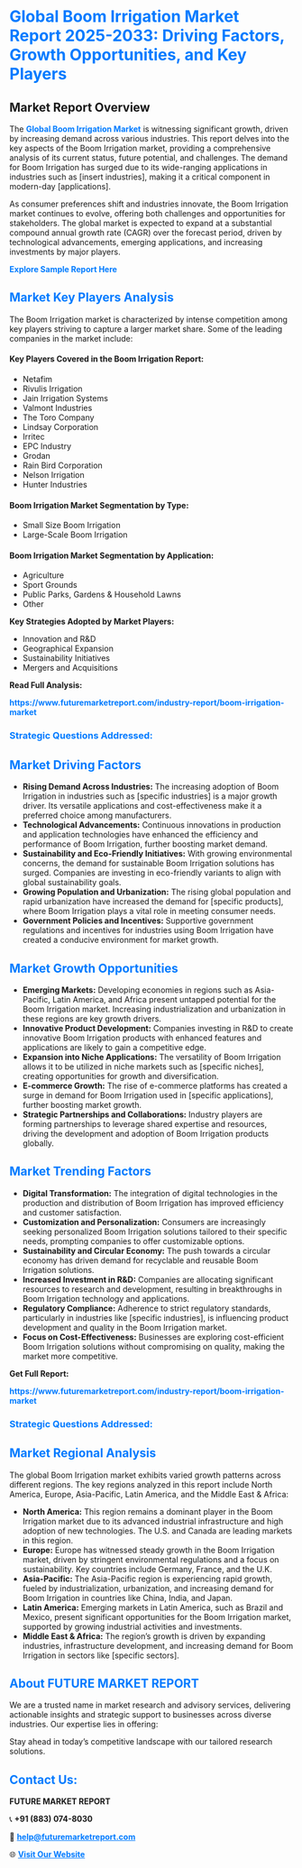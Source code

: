 <h1 style="color: #007BFF;">Global Boom Irrigation Market Report 2025-2033: Driving Factors, Growth Opportunities, and Key Players</h1>

<section id="overview">
<h2>Market Report Overview</h2>
<p>The <a href="https://www.futuremarketreport.com/industry-report/boom-irrigation-market" style="color: #007BFF; text-decoration: none;"><strong>Global Boom Irrigation Market</strong></a> is witnessing significant growth, driven by increasing demand across various industries. This report delves into the key aspects of the Boom Irrigation market, providing a comprehensive analysis of its current status, future potential, and challenges. The demand for Boom Irrigation has surged due to its wide-ranging applications in industries such as [insert industries], making it a critical component in modern-day [applications].</p>
<p>As consumer preferences shift and industries innovate, the Boom Irrigation market continues to evolve, offering both challenges and opportunities for stakeholders. The global market is expected to expand at a substantial compound annual growth rate (CAGR) over the forecast period, driven by technological advancements, emerging applications, and increasing investments by major players.</p>
</section>

<section id="overview">
<p><a href="https://www.futuremarketreport.com/request-sample/reportId=90994" style="color: #007BFF; text-decoration: none;"><strong>Explore Sample Report Here</strong></a></p>
</section>

<section id="key-players">
<h2 style="color: #007BFF;">Market Key Players Analysis</h2>
<p>The Boom Irrigation market is characterized by intense competition among key players striving to capture a larger market share. Some of the leading companies in the market include:</p>
<h4>Key Players Covered in the Boom Irrigation Report:</h4>
<ul><li>Netafim</li><li>Rivulis Irrigation</li><li>Jain Irrigation Systems</li><li>Valmont Industries</li><li>The Toro Company</li><li>Lindsay Corporation</li><li>Irritec</li><li>EPC Industry</li><li>Grodan</li><li>Rain Bird Corporation</li><li>Nelson Irrigation</li><li>Hunter Industries</li></ul>
<h4>Boom Irrigation Market Segmentation by Type:</h4>
<ul><li>Small Size Boom Irrigation</li><li>Large-Scale Boom Irrigation</li></ul>

<h4>Boom Irrigation Market Segmentation by Application:</h4>
<ul><li>Agriculture</li><li>Sport Grounds</li><li>Public Parks, Gardens &amp; Household Lawns</li><li>Other</li></ul>
<p><strong>Key Strategies Adopted by Market Players:</strong></p>
<ul>
<li>Innovation and R&D</li>
<li>Geographical Expansion</li>
<li>Sustainability Initiatives</li>
<li>Mergers and Acquisitions</li>
</ul>
</section>

<section>
<p><strong>Read Full Analysis: </strong></p><a href="https://www.futuremarketreport.com/industry-report/boom-irrigation-market" style="color: #007BFF; text-decoration: none;"><strong>https://www.futuremarketreport.com/industry-report/boom-irrigation-market</strong></a>
<h3 style="color: #007BFF;">Strategic Questions Addressed:</h3>
</section>

<section id="driving-factors">
<h2 style="color: #007BFF;">Market Driving Factors</h2>
<ul>
<li><strong>Rising Demand Across Industries:</strong> The increasing adoption of Boom Irrigation in industries such as [specific industries] is a major growth driver. Its versatile applications and cost-effectiveness make it a preferred choice among manufacturers.</li>
<li><strong>Technological Advancements:</strong> Continuous innovations in production and application technologies have enhanced the efficiency and performance of Boom Irrigation, further boosting market demand.</li>
<li><strong>Sustainability and Eco-Friendly Initiatives:</strong> With growing environmental concerns, the demand for sustainable Boom Irrigation solutions has surged. Companies are investing in eco-friendly variants to align with global sustainability goals.</li>
<li><strong>Growing Population and Urbanization:</strong> The rising global population and rapid urbanization have increased the demand for [specific products], where Boom Irrigation plays a vital role in meeting consumer needs.</li>
<li><strong>Government Policies and Incentives:</strong> Supportive government regulations and incentives for industries using Boom Irrigation have created a conducive environment for market growth.</li>
</ul>
</section>

<section id="growth-opportunities">
<h2 style="color: #007BFF;">Market Growth Opportunities</h2>
<ul>
<li><strong>Emerging Markets:</strong> Developing economies in regions such as Asia-Pacific, Latin America, and Africa present untapped potential for the Boom Irrigation market. Increasing industrialization and urbanization in these regions are key growth drivers.</li>
<li><strong>Innovative Product Development:</strong> Companies investing in R&D to create innovative Boom Irrigation products with enhanced features and applications are likely to gain a competitive edge.</li>
<li><strong>Expansion into Niche Applications:</strong> The versatility of Boom Irrigation allows it to be utilized in niche markets such as [specific niches], creating opportunities for growth and diversification.</li>
<li><strong>E-commerce Growth:</strong> The rise of e-commerce platforms has created a surge in demand for Boom Irrigation used in [specific applications], further boosting market growth.</li>
<li><strong>Strategic Partnerships and Collaborations:</strong> Industry players are forming partnerships to leverage shared expertise and resources, driving the development and adoption of Boom Irrigation products globally.</li>
</ul>
</section>

<section id="trending-factors">
<h2 style="color: #007BFF;">Market Trending Factors</h2>
<ul>
<li><strong>Digital Transformation:</strong> The integration of digital technologies in the production and distribution of Boom Irrigation has improved efficiency and customer satisfaction.</li>
<li><strong>Customization and Personalization:</strong> Consumers are increasingly seeking personalized Boom Irrigation solutions tailored to their specific needs, prompting companies to offer customizable options.</li>
<li><strong>Sustainability and Circular Economy:</strong> The push towards a circular economy has driven demand for recyclable and reusable Boom Irrigation solutions.</li>
<li><strong>Increased Investment in R&D:</strong> Companies are allocating significant resources to research and development, resulting in breakthroughs in Boom Irrigation technology and applications.</li>
<li><strong>Regulatory Compliance:</strong> Adherence to strict regulatory standards, particularly in industries like [specific industries], is influencing product development and quality in the Boom Irrigation market.</li>
<li><strong>Focus on Cost-Effectiveness:</strong> Businesses are exploring cost-efficient Boom Irrigation solutions without compromising on quality, making the market more competitive.</li>
</ul>
</section>

<section>
<p><strong>Get Full Report: </strong></p><a href="https://www.futuremarketreport.com/industry-report/boom-irrigation-market" style="color: #007BFF; text-decoration: none;"><strong>https://www.futuremarketreport.com/industry-report/boom-irrigation-market</strong></a>
<h3 style="color: #007BFF;">Strategic Questions Addressed:</h3>
</section>


<section id="regional-analysis">
<h2 style="color: #007BFF;">Market Regional Analysis</h2>
<p>The global Boom Irrigation market exhibits varied growth patterns across different regions. The key regions analyzed in this report include North America, Europe, Asia-Pacific, Latin America, and the Middle East & Africa:</p>
<ul>
<li><strong>North America:</strong> This region remains a dominant player in the Boom Irrigation market due to its advanced industrial infrastructure and high adoption of new technologies. The U.S. and Canada are leading markets in this region.</li>
<li><strong>Europe:</strong> Europe has witnessed steady growth in the Boom Irrigation market, driven by stringent environmental regulations and a focus on sustainability. Key countries include Germany, France, and the U.K.</li>
<li><strong>Asia-Pacific:</strong> The Asia-Pacific region is experiencing rapid growth, fueled by industrialization, urbanization, and increasing demand for Boom Irrigation in countries like China, India, and Japan.</li>
<li><strong>Latin America:</strong> Emerging markets in Latin America, such as Brazil and Mexico, present significant opportunities for the Boom Irrigation market, supported by growing industrial activities and investments.</li>
<li><strong>Middle East & Africa:</strong> The region’s growth is driven by expanding industries, infrastructure development, and increasing demand for Boom Irrigation in sectors like [specific sectors].</li>
</ul>
</section>

<footer>
<h2 style="color: #007BFF;">About FUTURE MARKET REPORT</h2>
<p>We are a trusted name in market research and advisory services, delivering actionable insights and strategic support to businesses across diverse industries. Our expertise lies in offering:</p>

<p>Stay ahead in today’s competitive landscape with our tailored research solutions.</p>

<h2 style="color: #007BFF;">Contact Us:</h2>
<p><strong>FUTURE MARKET REPORT</strong></p>
<p>📞 <strong>+91 (883) 074-8030</strong></p>
<p>📧 <strong><a href="mailto:help@futuremarketreport.com" style="color: #007BFF;">help@futuremarketreport.com</a></strong></p>
<p>🌐 <strong><a href="https://www.futuremarketreport.com/" style="color: #007BFF;">Visit Our Website</a></strong></p>
</footer>